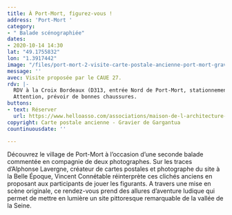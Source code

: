 ```yaml
---
title: À Port-Mort, figurez-vous !
address: 'Port-Mort '
category:
- " Balade scénographiée"
dates:
- 2020-10-14 14:30
lat: "49.1755832"
lon: "1.3917442"
image: "/files/port-mort-2-visite-carte-postale-ancienne-port-mort-gravier-de-gargantua.jpg"
message: ''
avec: Visite proposée par le CAUE 27.
rdv: |-
  RDV à la Croix Bordeaux (D313, entrée Nord de Port-Mort, stationnement sur herbe).
  Attention, prévoir de bonnes chaussures.
buttons:
- text: Réserver
  url: https://www.helloasso.com/associations/maison-de-l-architecture-de-normandie-le-forum/evenements/a-port-mort-figurez-vous-1
copyright: Carte postale ancienne - Gravier de Gargantua
countinuousdate: ''

---
```

Découvrez le village de Port-Mort à l’occasion d’une seconde balade commentée en compagnie de deux photographes. Sur les traces d’Alphonse Lavergne, créateur de cartes postales et photographe du site à la Belle Époque, Vincent Connétable réinterprète ces clichés anciens en proposant aux participants de jouer les figurants. A travers une mise en scène originale, ce rendez-vous prend des allures d’aventure ludique qui permet de mettre en lumière un site pittoresque remarquable de la vallée de la Seine.